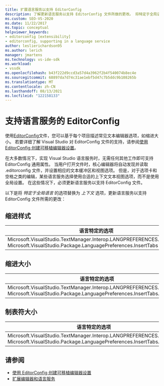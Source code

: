 ```yaml
---
title: 扩展语言服务以支持 EditorConfig
description: 了解更新语言服务以支持 EditorConfig 文件所做的更改。 将特定于全局语言的选项替换为上下文选项。
ms.custom: SEO-VS-2020
ms.date: 11/22/2017
ms.topic: conceptual
helpviewer_keywords:
- editorconfig [extensibility]
- editorconfig, supporting in a language service
author: leslierichardson95
ms.author: lerich
manager: jmartens
ms.technology: vs-ide-sdk
ms.workload:
- vssdk
ms.openlocfilehash: b43f222d9ccd3a57d4a3962f2b4f540074b8ec4e
ms.sourcegitcommit: 68897da7d74c31ae1ebf5d47c7b5ddc9b108265b
ms.translationtype: MT
ms.contentlocale: zh-CN
ms.lasthandoff: 08/13/2021
ms.locfileid: "122158133"
---
```

# <a name="supporting-editorconfig-for-your-language-service"></a>支持语言服务的 EditorConfig

使用[EditorConfig](https://editorconfig.org/)文件，您可以基于每个项目描述常见文本编辑器选项，如缩进大小。 若要详细了解 Visual Studio 对 EditorConfig 文件的支持，请参阅[使用 EditorConfig 创建可移植编辑器设置](../ide/create-portable-custom-editor-options.md)。

在大多数情况下，实现 Visual Studio 语言服务时，无需任何其他工作即可支持 EditorConfig 通用属性。 当用户打开文件时，核心编辑器将自动发现并读取 .editorconfig 文件，并设置相应的文本缓冲区和视图选项。 但是，对于选项卡和空格之类的编辑，某些语言服务选择使用合适的上下文文本视图选项，而不是使用全局设置。 在这些情况下，必须更新语言服务以支持 EditorConfig 文件。

以下是将 _特定于全局语言_ 的选项替换为 _上下文_ 选项，更新语言服务以支持 EditorConfig 文件所需的更改：

## <a name="indent-style"></a>缩进样式

语言特定的选项 | 上下文选项
-------|--------
Microsoft.VisualStudio.TextManager.Interop.LANGPREFERENCES.fInsertTabs<br/>Microsoft.VisualStudio.Package.LanguagePreferences.InsertTabs|!textBufferOptions.GetOptionValue(DefaultOptions.ConvertTabsToSpacesOptionId)<br/>!textView.Options.GetOptionValue(DefaultOptions.ConvertTabsToSpacesOptionId)

## <a name="indent-size"></a>缩进大小

语言特定的选项 | 上下文选项
-------|--------
Microsoft.VisualStudio.TextManager.Interop.LANGPREFERENCES.uIndentSize<br/>Microsoft.VisualStudio.Package.LanguagePreferences.InsertTabs.IndentSize|textBufferOptions.GetOptionValue(DefaultOptions.IndentSizeOptionId)<br/>textView.Options.GetOptionValue(DefaultOptions.IndentSizeOptionId)

## <a name="tab-size"></a>制表符大小

语言特定的选项 | 上下文选项
-------|--------
Microsoft.VisualStudio.TextManager.Interop.LANGPREFERENCES.uTabSize<br/>Microsoft.VisualStudio.Package.LanguagePreferences.InsertTabs.TabSize|textBufferOptions.GetOptionValue(DefaultOptions.TabSizeOptionId)<br/>textView.Options.GetOptionValue(DefaultOptions.TabSizeOptionId)

## <a name="see-also"></a>请参阅

- [使用 EditorConfig 创建可移植编辑器设置](../ide/create-portable-custom-editor-options.md)
- [扩展编辑器和语言服务](../extensibility/extending-the-editor-and-language-services.md)
